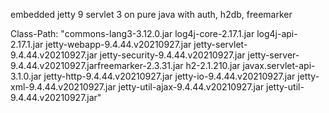embedded jetty 9 servlet 3 on pure java with auth, h2db, freemarker

Class-Path: "commons-lang3-3.12.0.jar log4j-core-2.17.1.jar            log4j-api-2.17.1.jar jetty-webapp-9.4.44.v20210927.jar               jetty-servlet-9.4.44.v20210927.jar                                   jetty-security-9.4.44.v20210927.jar jetty-server-9.4.44.v20210927.jarfreemarker-2.3.31.jar h2-2.1.210.jar javax.servlet-api-3.1.0.jar     jetty-http-9.4.44.v20210927.jar jetty-io-9.4.44.v20210927.jar        jetty-xml-9.4.44.v20210927.jar jetty-util-ajax-9.4.44.v20210927.jar  jetty-util-9.4.44.v20210927.jar"
